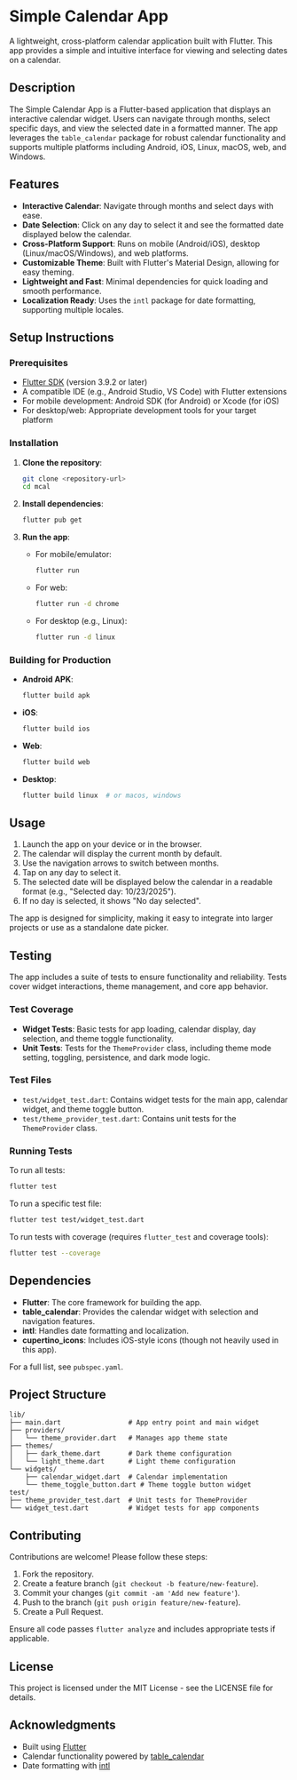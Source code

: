 # Simple Calendar App

A lightweight, cross-platform calendar application built with Flutter. This app provides a simple and intuitive interface for viewing and selecting dates on a calendar.

## Description

The Simple Calendar App is a Flutter-based application that displays an interactive calendar widget. Users can navigate through months, select specific days, and view the selected date in a formatted manner. The app leverages the `table_calendar` package for robust calendar functionality and supports multiple platforms including Android, iOS, Linux, macOS, web, and Windows.

## Features

- **Interactive Calendar**: Navigate through months and select days with ease.
- **Date Selection**: Click on any day to select it and see the formatted date displayed below the calendar.
- **Cross-Platform Support**: Runs on mobile (Android/iOS), desktop (Linux/macOS/Windows), and web platforms.
- **Customizable Theme**: Built with Flutter's Material Design, allowing for easy theming.
- **Lightweight and Fast**: Minimal dependencies for quick loading and smooth performance.
- **Localization Ready**: Uses the `intl` package for date formatting, supporting multiple locales.

## Setup Instructions

### Prerequisites

- [Flutter SDK](https://flutter.dev/docs/get-started/install) (version 3.9.2 or later)
- A compatible IDE (e.g., Android Studio, VS Code) with Flutter extensions
- For mobile development: Android SDK (for Android) or Xcode (for iOS)
- For desktop/web: Appropriate development tools for your target platform

### Installation

1. **Clone the repository**:
   ```bash
   git clone <repository-url>
   cd mcal
   ```

2. **Install dependencies**:
   ```bash
   flutter pub get
   ```

3. **Run the app**:
   - For mobile/emulator:
     ```bash
     flutter run
     ```
   - For web:
     ```bash
     flutter run -d chrome
     ```
   - For desktop (e.g., Linux):
     ```bash
     flutter run -d linux
     ```

### Building for Production

- **Android APK**:
  ```bash
  flutter build apk
  ```

- **iOS**:
  ```bash
  flutter build ios
  ```

- **Web**:
  ```bash
  flutter build web
  ```

- **Desktop**:
  ```bash
  flutter build linux  # or macos, windows
  ```

## Usage

1. Launch the app on your device or in the browser.
2. The calendar will display the current month by default.
3. Use the navigation arrows to switch between months.
4. Tap on any day to select it.
5. The selected date will be displayed below the calendar in a readable format (e.g., "Selected day: 10/23/2025").
6. If no day is selected, it shows "No day selected".

 The app is designed for simplicity, making it easy to integrate into larger projects or use as a standalone date picker.

 ## Testing

 The app includes a suite of tests to ensure functionality and reliability. Tests cover widget interactions, theme management, and core app behavior.

 ### Test Coverage

 - **Widget Tests**: Basic tests for app loading, calendar display, day selection, and theme toggle functionality.
 - **Unit Tests**: Tests for the `ThemeProvider` class, including theme mode setting, toggling, persistence, and dark mode logic.

 ### Test Files

 - `test/widget_test.dart`: Contains widget tests for the main app, calendar widget, and theme toggle button.
 - `test/theme_provider_test.dart`: Contains unit tests for the `ThemeProvider` class.

 ### Running Tests

 To run all tests:
 ```bash
 flutter test
 ```

 To run a specific test file:
 ```bash
 flutter test test/widget_test.dart
 ```

 To run tests with coverage (requires `flutter_test` and coverage tools):
 ```bash
 flutter test --coverage
 ```

 ## Dependencies

- **Flutter**: The core framework for building the app.
- **table_calendar**: Provides the calendar widget with selection and navigation features.
- **intl**: Handles date formatting and localization.
- **cupertino_icons**: Includes iOS-style icons (though not heavily used in this app).

For a full list, see `pubspec.yaml`.

 ## Project Structure

 ```
 lib/
 ├── main.dart                 # App entry point and main widget
 ├── providers/
 │   └── theme_provider.dart   # Manages app theme state
 ├── themes/
 │   ├── dark_theme.dart       # Dark theme configuration
 │   └── light_theme.dart      # Light theme configuration
 └── widgets/
     ├── calendar_widget.dart  # Calendar implementation
     └── theme_toggle_button.dart # Theme toggle button widget
 test/
 ├── theme_provider_test.dart  # Unit tests for ThemeProvider
 └── widget_test.dart          # Widget tests for app components
 ```

## Contributing

Contributions are welcome! Please follow these steps:

1. Fork the repository.
2. Create a feature branch (`git checkout -b feature/new-feature`).
3. Commit your changes (`git commit -am 'Add new feature'`).
4. Push to the branch (`git push origin feature/new-feature`).
5. Create a Pull Request.

Ensure all code passes `flutter analyze` and includes appropriate tests if applicable.

## License

This project is licensed under the MIT License - see the LICENSE file for details.

## Acknowledgments

- Built using [Flutter](https://flutter.dev/)
- Calendar functionality powered by [table_calendar](https://pub.dev/packages/table_calendar)
- Date formatting with [intl](https://pub.dev/packages/intl)
